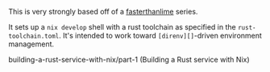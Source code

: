 This is very strongly based off of a [fasterthanlime][] series.

It sets up a `nix develop` shell with a rust toolchain as specified in the
`rust-toolchain.toml`. It's intended to work toward `[direnv][]`-driven
environment management.

[fasterthanlime]: https://fasterthanli.me/series/
building-a-rust-service-with-nix/part-1 (Building a Rust service with Nix)

[direnv]: https://direnv.net/ (Load an unload environment variables depending on
the current directory)
